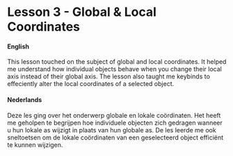 # Lesson 3 - Global & Local Coordinates

#### English
This lesson touched on the subject of global and local coordinates. It helped me understand how individual objects behave when you change their local axis instead of their global axis. The lesson also taught me keybinds to effeciently alter the local coordinates of a selected object.

 #### Nederlands
Deze les ging over het onderwerp globale en lokale coördinaten. Het heeft me geholpen te begrijpen hoe individuele objecten zich gedragen wanneer u hun lokale as wijzigt in plaats van hun globale as. De les leerde me ook sneltoetsen om de lokale coördinaten van een geselecteerd object efficiënt te kunnen wijzigen.
